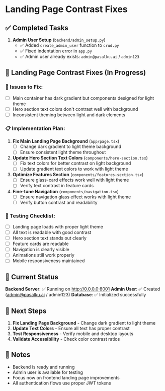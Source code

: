 # Landing Page Contrast Fixes

## ✅ Completed Tasks

1. **Admin User Setup** (`backend/admin_setup.py`)
   - ✅ Added `create_admin_user` function to `crud.py`
   - ✅ Fixed indentation error in `app.py`
   - ✅ Admin user already exists: `admin@pasalku.ai` / `admin123`

## 🔄 Landing Page Contrast Fixes (In Progress)

### 🎯 Issues to Fix:
- [ ] Main container has dark gradient but components designed for light theme
- [ ] Hero section text colors don't contrast well with background
- [ ] Inconsistent theming between light and dark elements

### 📋 Implementation Plan:
1. **Fix Main Landing Page Background** (`app/page.tsx`)
   - [ ] Change dark gradient to light theme background
   - [ ] Ensure consistent light theme throughout

2. **Update Hero Section Text Colors** (`components/hero-section.tsx`)
   - [ ] Fix text colors for better contrast on light background
   - [ ] Update gradient text colors to work with light theme

3. **Optimize Features Section** (`components/features-section.tsx`)
   - [ ] Ensure glass-card effects work well with light theme
   - [ ] Verify text contrast in feature cards

4. **Fine-tune Navigation** (`components/navigation.tsx`)
   - [ ] Ensure navigation glass effect works with light theme
   - [ ] Verify button contrast and readability

### 🧪 Testing Checklist:
- [ ] Landing page loads with proper light theme
- [ ] All text is readable with good contrast
- [ ] Hero section text stands out clearly
- [ ] Feature cards are readable
- [ ] Navigation is clearly visible
- [ ] Animations still work properly
- [ ] Mobile responsiveness maintained

## 📝 Current Status

**Backend Server**: ✅ Running on http://0.0.0.0:8001
**Admin User**: ✅ Created (admin@pasalku.ai / admin123)
**Database**: ✅ Initialized successfully

## 🔧 Next Steps

1. **Fix Landing Page Background** - Change dark gradient to light theme
2. **Update Text Colors** - Ensure all text has proper contrast
3. **Test Responsiveness** - Verify mobile and desktop layouts
4. **Validate Accessibility** - Check color contrast ratios

## 📝 Notes

- Backend is ready and running
- Admin user is available for testing
- Focus now on frontend landing page improvements
- All authentication flows use proper JWT tokens
